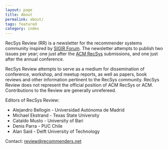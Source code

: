 ```yaml
---
layout: page
title: About
permalink: about/
tags: featured
category: index
---
```


RecSys Review (RR) is a newsletter for the recommender systems community inspired by [SIGIR Forum](http://sigir.org/forum/). The newsletter attempts to publish two issues per year; one just after the [ACM RecSys](http://recsys.acm.org) submissions, and one just after the annual conference. 

RecSys Review attempts to serve as a medium for dissemination of conference, workshop, and meetup reports, as well as papers, book reviews and other information pertinent to the RecSys community. RecSys Review does not represent the official position of ACM RecSys or ACM. Contributions to the Review are generally unrefereed.


Editors of RecSys Review:
- Alejandro Bellogin - Universidad Autónoma de Madrid
- Michael Ekstrand - Texas State University
- Cataldo Musto - University of Bari
- Denis Parra - PUC Chile
- Alan Said - Delft University of Technology

Contact:
review@recommenders.net

